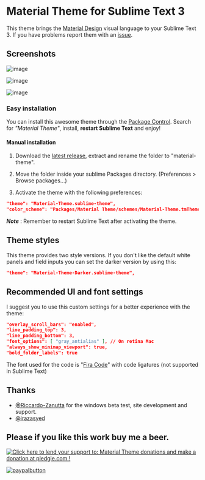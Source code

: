 # Material Theme for Sublime Text 3
This theme brings the [Material Design](http://www.google.com/design/) visual language to your Sublime Text 3. If you have problems report them with an [issue](https://github.com/equinusocio/material-theme/issues).

## Screenshots

![image](http://equinusocio.github.io/material-theme/assets/materialtheme.jpg)

![image](http://equinusocio.github.io/material-theme/assets/materialtheme2.jpg)

![image](http://equinusocio.github.io/material-theme/assets/materialtheme3.jpg)

### Easy installation
You can install this awesome theme through the [Package Control](https://packagecontrol.io/installation). Search for *"Material Theme"*, install, **restart Sublime Text** and enjoy!


#### Manual installation
1. Download the [latest release](https://github.com/equinusocio/material-theme/releases/latest), extract and rename the folder to "material-theme".

2. Move the folder inside your sublime Packages directory. (Preferences > Browse packages...)

3. Activate the theme with the following preferences:

```json
"theme": "Material-Theme.sublime-theme",
"color_scheme": "Packages/Material Theme/schemes/Material-Theme.tmTheme",
```

***Note*** : Remember to restart Sublime Text after activating the theme.

## Theme styles
This theme provides two style versions. If you don't like the default white panels and field inputs you can set the darker version by using this:

```json
"theme": "Material-Theme-Darker.sublime-theme",
```

## Recommended UI and font settings
I suggest you to use this custom settings for a better experience with the theme:

```json
"overlay_scroll_bars": "enabled",
"line_padding_top": 3,
"line_padding_bottom": 3,
"font_options": [ "gray_antialias" ], // On retina Mac
"always_show_minimap_viewport": true,
"bold_folder_labels": true
```

The font used for the code is "[Fira Code](https://github.com/tonsky/FiraCode)" with code ligatures (not supported in Sublime Text)


## Thanks
- [@Riccardo-Zanutta](https://github.com/Riccardo-Zanutta) for the windows beta test, site development and support.
- [@irazasyed](https://github.com/irazasyed)


## Please if you like this work buy me a beer.

<!-- Pledgie Donation -->
<a href='https://pledgie.com/campaigns/29452'><img alt='Click here to lend your support to: Material Theme donations and make a donation at pledgie.com !' src='https://pledgie.com/campaigns/29452.png?skin_name=chrome' border='0' ></a>

<!-- PayPal Donation -->
[paypalbutton]: https://www.paypalobjects.com/it_IT/IT/i/btn/btn_donate_LG.gif "Donate with PayPal"
[![paypalbutton]](https://www.paypal.com/cgi-bin/webscr?cmd=_s-xclick&hosted_button_id=4LM76KTWW4C2Y)
